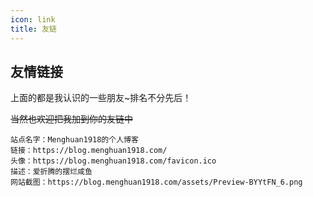 ```yaml
---
icon: link
title: 友链
---
```

## 友情链接

<SiteInfo
  name="学海无涯"
  desc="停止摆烂，背水一战"
  url="https://clb.pages.dev/"
  logo="https://img2.imgtp.com/2024/04/04/A1kg7et8.gif"
  preview="https://img2.imgtp.com/2024/05/01/GL4u8Ncr.png"
/>

<SiteInfo
  name="GoodBoyboy's Blog"
  desc="惬意小屋 - 点滴记忆"
  url="https://blog.goodboyboy.top/"
  logo="https://gravatar.goodboyboy.top/avatar/9da9d1d515d273d4794015f2321f6e04?s=96&d=monsterid&r=g"
  preview="https://img2.imgtp.com/2024/05/19/UPcefccD.png"
/>

<SiteInfo
  name="晓空blog"
  desc="探索更大的世界"
  url="https://blog.moeworld.tech"
  logo="https://img.cdn.loliloli.net/content/images/users/V3Q/av_1625277536.png"
  preview="https://blog.menghuan1918.com/assets/images/Page.png"
/>

<SiteInfo
  name="慕雪的寒舍"
  desc="爱折腾的代码初学者"
  url="https://blog.musnow.top/"
  logo="https://blog.musnow.top/favicon.jpg"
  preview="https://blog.musnow.top/page_sc.png"
/>

上面的都是我认识的一些朋友~排名不分先后！

~~当然也欢迎把我加到你的友链中~~

```
站点名字：Menghuan1918的个人博客
链接：https://blog.menghuan1918.com/
头像：https://blog.menghuan1918.com/favicon.ico
描述：爱折腾的摆烂咸鱼
网站截图：https://blog.menghuan1918.com/assets/Preview-BYYtFN_6.png
```